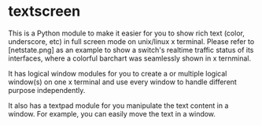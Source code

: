 # textscreen

This is a Python module to make it easier for you to show rich text (color, underscore, etc) in full screen mode on unix/linux x terminal. Please refer to [netstate.png] as an example to show a switch's realtime traffic status of its interfaces, where a colorful barchart was seamlessly shown in x ternminal.

It has logical window modules for you to create a or multiple logical window(s) on one x terminal and use every window to handle different purpose independently. 

It also has a textpad module for you manipulate the text content in a window. For example, you can easily move the text in a window. 
